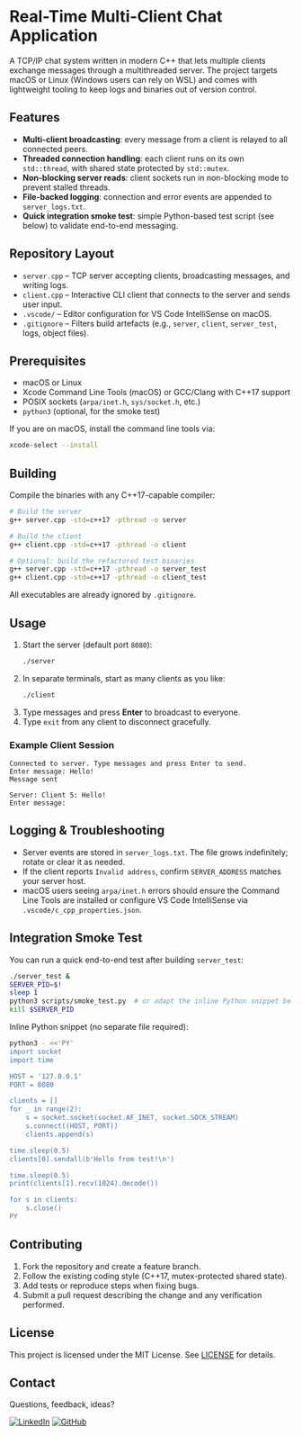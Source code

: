 # Real-Time Multi-Client Chat Application

A TCP/IP chat system written in modern C++ that lets multiple clients exchange messages through a multithreaded server. The project targets macOS or Linux (Windows users can rely on WSL) and comes with lightweight tooling to keep logs and binaries out of version control.

## Features
- **Multi-client broadcasting**: every message from a client is relayed to all connected peers.
- **Threaded connection handling**: each client runs on its own `std::thread`, with shared state protected by `std::mutex`.
- **Non-blocking server reads**: client sockets run in non-blocking mode to prevent stalled threads.
- **File-backed logging**: connection and error events are appended to `server_logs.txt`.
- **Quick integration smoke test**: simple Python-based test script (see below) to validate end-to-end messaging.

## Repository Layout
- `server.cpp` – TCP server accepting clients, broadcasting messages, and writing logs.
- `client.cpp` – Interactive CLI client that connects to the server and sends user input.
- `.vscode/` – Editor configuration for VS Code IntelliSense on macOS.
- `.gitignore` – Filters build artefacts (e.g., `server`, `client`, `server_test`, logs, object files).

## Prerequisites
- macOS or Linux
- Xcode Command Line Tools (macOS) or GCC/Clang with C++17 support
- POSIX sockets (`arpa/inet.h`, `sys/socket.h`, etc.)
- `python3` (optional, for the smoke test)

If you are on macOS, install the command line tools via:

```bash
xcode-select --install
```

## Building
Compile the binaries with any C++17-capable compiler:

```bash
# Build the server
g++ server.cpp -std=c++17 -pthread -o server

# Build the client
g++ client.cpp -std=c++17 -pthread -o client

# Optional: build the refactored test binaries
g++ server.cpp -std=c++17 -pthread -o server_test
g++ client.cpp -std=c++17 -pthread -o client_test
```

All executables are already ignored by `.gitignore`.

## Usage
1. Start the server (default port `8080`):
   ```bash
   ./server
   ```
2. In separate terminals, start as many clients as you like:
   ```bash
   ./client
   ```
3. Type messages and press **Enter** to broadcast to everyone.
4. Type `exit` from any client to disconnect gracefully.

### Example Client Session
```
Connected to server. Type messages and press Enter to send.
Enter message: Hello!
Message sent

Server: Client 5: Hello!
Enter message:
```

## Logging & Troubleshooting
- Server events are stored in `server_logs.txt`. The file grows indefinitely; rotate or clear it as needed.
- If the client reports `Invalid address`, confirm `SERVER_ADDRESS` matches your server host.
- macOS users seeing `arpa/inet.h` errors should ensure the Command Line Tools are installed or configure VS Code IntelliSense via `.vscode/c_cpp_properties.json`.

## Integration Smoke Test
You can run a quick end-to-end test after building `server_test`:

```bash
./server_test &
SERVER_PID=$!
sleep 1
python3 scripts/smoke_test.py  # or adapt the inline Python snippet below
kill $SERVER_PID
```

Inline Python snippet (no separate file required):

```bash
python3 - <<'PY'
import socket
import time

HOST = '127.0.0.1'
PORT = 8080

clients = []
for _ in range(2):
    s = socket.socket(socket.AF_INET, socket.SOCK_STREAM)
    s.connect((HOST, PORT))
    clients.append(s)

time.sleep(0.5)
clients[0].sendall(b'Hello from test!\n')

time.sleep(0.5)
print(clients[1].recv(1024).decode())

for s in clients:
    s.close()
PY
```

## Contributing
1. Fork the repository and create a feature branch.
2. Follow the existing coding style (C++17, mutex-protected shared state).
3. Add tests or reproduce steps when fixing bugs.
4. Submit a pull request describing the change and any verification performed.

## License
This project is licensed under the MIT License. See [LICENSE](LICENSE) for details.

## Contact
Questions, feedback, ideas?

[![LinkedIn](https://img.shields.io/badge/LinkedIn-Murat_Toğunçhan_Düzgün-blue.svg)](https://www.linkedin.com/in/togunchan/)
[![GitHub](https://img.shields.io/badge/GitHub-togunchan-black.svg)](https://github.com/togunchan)
